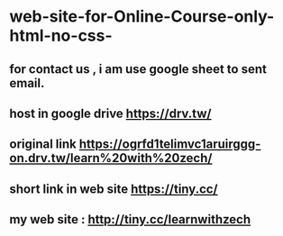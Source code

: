 # web-site-for-Online-Course-only-html-no-css-
## for contact us , i am use google sheet to sent email.
## host in google drive https://drv.tw/
## original link https://ogrfd1telimvc1aruirggg-on.drv.tw/learn%20with%20zech/
## short link in web site https://tiny.cc/

## my web site :  http://tiny.cc/learnwithzech
